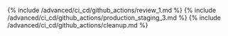 {% include /advanced/ci_cd/github_actions/review_1.md %}
{% include /advanced/ci_cd/github_actions/production_staging_3.md %}
{% include /advanced/ci_cd/github_actions/cleanup.md %}


